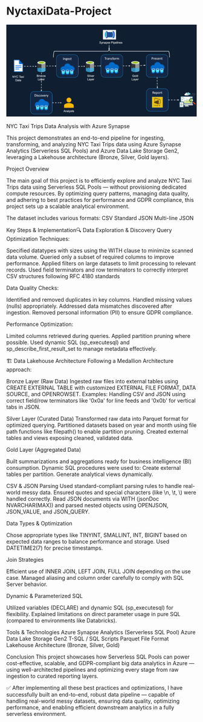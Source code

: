 # NyctaxiData-Project
![image alt](https://github.com/sathvikreddy829/NyctaxiData-Project/blob/625365e5d44db19b1c00ebc323ea75a12cb0f49c/Screenshot%202025-04-26%20201608.png)

NYC Taxi Trips Data Analysis with Azure Synapse

This project demonstrates an end-to-end pipeline for ingesting, transforming, and analyzing NYC Taxi Trips data using Azure Synapse Analytics (Serverless SQL Pools) and Azure Data Lake Storage Gen2, leveraging a Lakehouse architecture (Bronze, Silver, Gold layers).

Project Overview

The main goal of this project is to efficiently explore and analyze NYC Taxi Trips data using Serverless SQL Pools — without provisioning dedicated compute resources.
By optimizing query patterns, managing data quality, and adhering to best practices for performance and GDPR compliance, this project sets up a scalable analytical environment.

The dataset includes various formats:
CSV
Standard JSON
Multi-line JSON

Key Steps & Implementation🔍
Data Exploration & Discovery
Query Optimization Techniques:

Specified datatypes with sizes using the WITH clause to minimize scanned data volume.
Queried only a subset of required columns to improve performance.
Applied filters on large datasets to limit processing to relevant records.
Used field terminators and row terminators to correctly interpret CSV structures following RFC 4180 standards

Data Quality Checks:

Identified and removed duplicates in key columns.
Handled missing values (nulls) appropriately.
Addressed data mismatches discovered after ingestion.
Removed personal information (PII) to ensure GDPR compliance.

Performance Optimization:

Limited columns retrieved during queries.
Applied partition pruning where possible.
Used dynamic SQL (sp_executesql) and sp_describe_first_result_set to manage metadata effectively.

🏗️ Data Lakehouse Architecture
Following a Medallion Architecture approach:

Bronze Layer (Raw Data)
Ingested raw files into external tables using CREATE EXTERNAL TABLE with customized EXTERNAL FILE FORMAT, DATA SOURCE, and OPENROWSET.
Examples: Handling CSV and JSON using correct field/row terminators like '0x0a' for line feeds and '0x0b' for vertical tabs in JSON.

Silver Layer (Curated Data)
Transformed raw data into Parquet format for optimized querying.
Partitioned datasets based on year and month using file path functions like filepath() to enable partition pruning.
Created external tables and views exposing cleaned, validated data.

Gold Layer (Aggregated Data)

Built summarizations and aggregations ready for business intelligence (BI) consumption.
Dynamic SQL procedures were used to:
Create external tables per partition.
Generate analytical views dynamically.

CSV & JSON Parsing
Used standard-compliant parsing rules to handle real-world messy data.
Ensured quotes and special characters (like \n, \t, \\) were handled correctly.
Read JSON documents via WITH (jsonDoc NVARCHAR(MAX)) and parsed nested objects using OPENJSON, JSON_VALUE, and JSON_QUERY.

Data Types & Optimization

Chose appropriate types like TINYINT, SMALLINT, INT, BIGINT based on expected data ranges to balance performance and storage.
Used DATETIME2(7) for precise timestamps.

Join Strategies

Efficient use of INNER JOIN, LEFT JOIN, FULL JOIN depending on the use case.
Managed aliasing and column order carefully to comply with SQL Server behavior.

Dynamic & Parameterized SQL

Utilized variables (DECLARE) and dynamic SQL (sp_executesql) for flexibility.
Explained limitations on direct parameter usage in pure SQL (compared to environments like Databricks).

Tools & Technologies
Azure Synapse Analytics (Serverless SQL Pool)
Azure Data Lake Storage Gen2
T-SQL / SQL Scripts
Parquet File Format
Lakehouse Architecture (Bronze, Silver, Gold)

Conclusion
This project showcases how Serverless SQL Pools can power cost-effective, scalable, and GDPR-compliant big data analytics in Azure — using well-architected pipelines and optimizing every stage from raw ingestion to curated reporting layers.

✅ After implementing all these best practices and optimizations, I have successfully built an end-to-end, robust data pipeline — capable of handling real-world messy datasets, ensuring data quality, optimizing performance, and enabling efficient downstream analytics in a fully serverless environment.










